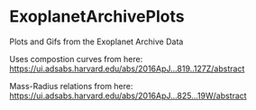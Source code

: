 # ExoplanetArchivePlots
Plots and Gifs from the Exoplanet Archive Data


Uses compostion curves from here: https://ui.adsabs.harvard.edu/abs/2016ApJ...819..127Z/abstract

Mass-Radius relations from here: https://ui.adsabs.harvard.edu/abs/2016ApJ...825...19W/abstract
